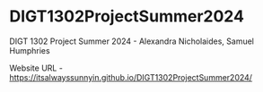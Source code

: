 # DIGT1302ProjectSummer2024
DIGT 1302 Project Summer 2024 - Alexandra Nicholaides, Samuel Humphries

Website URL - https://itsalwayssunnyin.github.io/DIGT1302ProjectSummer2024/
